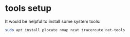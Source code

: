 # tools setup

It would be helpful to install some system tools:

```bash
sudo apt install plocate nmap ncat traceroute net-tools
```
